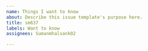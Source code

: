 ```yaml
---
name: Things I want to know
about: Describe this issue template's purpose here.
title: sm637
labels: Want to know
assignees: Sumanmhalsank02

---
```



